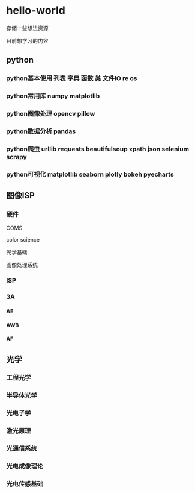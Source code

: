 # hello-world
存储一些想法资源

目前想学习的内容
## python
### python基本使用 列表 字典 函数 类 文件IO re os
### python常用库 numpy matplotlib
### python图像处理 opencv pillow
### python数据分析 pandas
### python爬虫 urllib requests beautifulsoup xpath json selenium scrapy
### python可视化 matplotlib seaborn plotly bokeh pyecharts

## 图像ISP
### 硬件
COMS

color science

光学基础

图像处理系统

### ISP
### 3A
#### AE
#### AWB
#### AF

## 光学
### 工程光学
### 半导体光学
### 光电子学
### 激光原理
### 光通信系统
### 光电成像理论
### 光电传感基础
